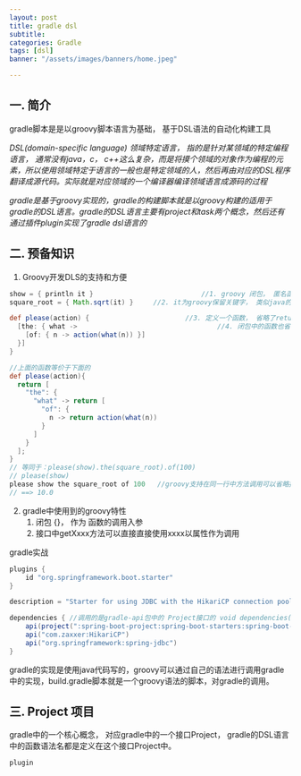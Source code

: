```yaml
---
layout: post
title: gradle dsl
subtitle:
categories: Gradle
tags: [dsl]
banner: "/assets/images/banners/home.jpeg"

---
```


## **一. 简介**

gradle脚本是是以groovy脚本语言为基础， 基于DSL语法的自动化构建工具



*DSL(domain-specific language) 领域特定语言， 指的是针对某领域的特定编程语言， 通常没有java，c， c++这么复杂，而是将摸个领域的对象作为编程的元素，所以使用领域特定于语言的一般也是特定领域的人，然后再由对应的DSL程序翻译成源代码。实际就是对应领域的一个编译器编译领域语言成源码的过程*



*gradle是基于groovy实现的，gradle的构建脚本就是以groovy构建的适用于gradle的DSL语言。gradle的DSL语言主要有project和task两个概念，然后还有通过插件plugin实现了gradle dsl语言的*



## **二. 预备知识**



1. Groovy开发DLS的支持和方便

```groovy
show = { println it }							//1. groovy 闭包， 匿名函数 语法{}
square_root = { Math.sqrt(it) }		//2. it为groovy保留关键字， 类似java的this，代表的是闭包的入参

def please(action) {  						//3. 定义一个函数， 省略了return关键字， []是map语法，the是字符串key，但是没有使用引号
  [the: { what ->									//4. 闭包中的函数也省略了return关键字，函数与闭包中不写return语句时默认是将最后面的那个语句作为返回值return
    [of: { n -> action(what(n)) }]
  }]
}

//上面的函数等价于下面的
def please(action){
  return [
    "the": {
      "what" -> return [
        "of": { 
          n -> return action(what(n))
        }
      ]
    }
  ];
}
// 等同于：please(show).the(square_root).of(100)
// please(show)
please show the square_root of 100   //groovy支持在同一行中方法调用可以省略括号和点号
// ==> 10.0
```

2. gradle中使用到的groovy特性
   1. 闭包 {}， 作为	函数的调用入参
   2. 接口中getXxxx方法可以直接直接使用xxxx以属性作为调用



gradle实战

```groovy
plugins {
	id "org.springframework.boot.starter"
}

description = "Starter for using JDBC with the HikariCP connection pool"

dependencies { //调用的是gradle-api包中的 Project接口的 void dependencies(Closure var1) 接口， 语法就是省略了(), 通过groovy语法， dependencies {}的方式调用了 void dependencies(Closure var1)这个方法
	api(project(":spring-boot-project:spring-boot-starters:spring-boot-starter"))
	api("com.zaxxer:HikariCP")
	api("org.springframework:spring-jdbc")
}
```

gradle的实现是使用java代码写的，groovy可以通过自己的语法进行调用gradle中的实现，build.gradle脚本就是一个groovy语法的脚本，对gradle的调用。









## **三. Project 项目**

gradle中的一个核心概念， 对应gradle中的一个接口Project， gradle的DSL语言中的函数语法名都是定义在这个接口Project中。

```
plugin
```







